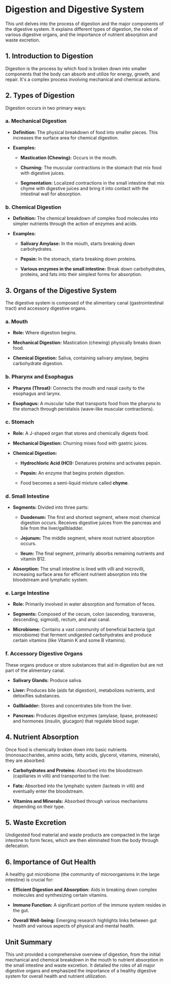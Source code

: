 Digestion and Digestive System
==============================

This unit delves into the process of digestion and the major components of the digestive system. It explains different types of digestion, the roles of various digestive organs, and the importance of nutrient absorption and waste excretion.

1\. Introduction to Digestion
-----------------------------

Digestion is the process by which food is broken down into smaller components that the body can absorb and utilize for energy, growth, and repair. It's a complex process involving mechanical and chemical actions.

2\. Types of Digestion
----------------------

Digestion occurs in two primary ways:

### a. Mechanical Digestion

*   **Definition:** The physical breakdown of food into smaller pieces. This increases the surface area for chemical digestion.
    
*   **Examples:**
    
    *   **Mastication (Chewing):** Occurs in the mouth.
        
    *   **Churning:** The muscular contractions in the stomach that mix food with digestive juices.
        
    *   **Segmentation:** Localized contractions in the small intestine that mix chyme with digestive juices and bring it into contact with the intestinal wall for absorption.
        

### b. Chemical Digestion

*   **Definition:** The chemical breakdown of complex food molecules into simpler nutrients through the action of enzymes and acids.
    
*   **Examples:**
    
    *   **Salivary Amylase:** In the mouth, starts breaking down carbohydrates.
        
    *   **Pepsin:** In the stomach, starts breaking down proteins.
        
    *   **Various enzymes in the small intestine:** Break down carbohydrates, proteins, and fats into their simplest forms for absorption.
        

3\. Organs of the Digestive System
----------------------------------

The digestive system is composed of the alimentary canal (gastrointestinal tract) and accessory digestive organs.

### a. Mouth

*   **Role:** Where digestion begins.
    
*   **Mechanical Digestion:** Mastication (chewing) physically breaks down food.
    
*   **Chemical Digestion:** Saliva, containing salivary amylase, begins carbohydrate digestion.
    

### b. Pharynx and Esophagus

*   **Pharynx (Throat):** Connects the mouth and nasal cavity to the esophagus and larynx.
    
*   **Esophagus:** A muscular tube that transports food from the pharynx to the stomach through peristalsis (wave-like muscular contractions).
    

### c. Stomach

*   **Role:** A J-shaped organ that stores and chemically digests food.
    
*   **Mechanical Digestion:** Churning mixes food with gastric juices.
    
*   **Chemical Digestion:**
    
    *   **Hydrochloric Acid (HCl):** Denatures proteins and activates pepsin.
        
    *   **Pepsin:** An enzyme that begins protein digestion.
        
    *   Food becomes a semi-liquid mixture called **chyme**.
        

### d. Small Intestine

*   **Segments:** Divided into three parts:
    
    *   **Duodenum:** The first and shortest segment, where most chemical digestion occurs. Receives digestive juices from the pancreas and bile from the liver/gallbladder.
        
    *   **Jejunum:** The middle segment, where most nutrient absorption occurs.
        
    *   **Ileum:** The final segment, primarily absorbs remaining nutrients and vitamin B12.
        
*   **Absorption:** The small intestine is lined with villi and microvilli, increasing surface area for efficient nutrient absorption into the bloodstream and lymphatic system.
    

### e. Large Intestine

*   **Role:** Primarily involved in water absorption and formation of feces.
    
*   **Segments:** Composed of the cecum, colon (ascending, transverse, descending, sigmoid), rectum, and anal canal.
    
*   **Microbiome:** Contains a vast community of beneficial bacteria (gut microbiome) that ferment undigested carbohydrates and produce certain vitamins (like Vitamin K and some B vitamins).
    

### f. Accessory Digestive Organs

These organs produce or store substances that aid in digestion but are not part of the alimentary canal.

*   **Salivary Glands:** Produce saliva.
    
*   **Liver:** Produces bile (aids fat digestion), metabolizes nutrients, and detoxifies substances.
    
*   **Gallbladder:** Stores and concentrates bile from the liver.
    
*   **Pancreas:** Produces digestive enzymes (amylase, lipase, proteases) and hormones (insulin, glucagon) that regulate blood sugar.
    

4\. Nutrient Absorption
-----------------------

Once food is chemically broken down into basic nutrients (monosaccharides, amino acids, fatty acids, glycerol, vitamins, minerals), they are absorbed:

*   **Carbohydrates and Proteins:** Absorbed into the bloodstream (capillaries in villi) and transported to the liver.
    
*   **Fats:** Absorbed into the lymphatic system (lacteals in villi) and eventually enter the bloodstream.
    
*   **Vitamins and Minerals:** Absorbed through various mechanisms depending on their type.
    

5\. Waste Excretion
-------------------

Undigested food material and waste products are compacted in the large intestine to form feces, which are then eliminated from the body through defecation.

6\. Importance of Gut Health
----------------------------

A healthy gut microbiome (the community of microorganisms in the large intestine) is crucial for:

*   **Efficient Digestion and Absorption:** Aids in breaking down complex molecules and synthesizing certain vitamins.
    
*   **Immune Function:** A significant portion of the immune system resides in the gut.
    
*   **Overall Well-being:** Emerging research highlights links between gut health and various aspects of physical and mental health.
    

Unit Summary
------------

This unit provided a comprehensive overview of digestion, from the initial mechanical and chemical breakdown in the mouth to nutrient absorption in the small intestine and waste excretion. It detailed the roles of all major digestive organs and emphasized the importance of a healthy digestive system for overall health and nutrient utilization.